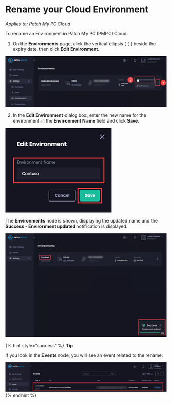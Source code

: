 # Rename your Cloud Environment

_Applies to: Patch My PC Cloud_

To rename an Environment in Patch My PC (PMPC) Cloud:

1. On the **Environments** page, click the vertical ellipsis (**⋮**) beside the expiry date, then click **Edit Environment**.

![Clicking the vertical ellipsis beside the expiry date and clicking Edit Environment](<../../../.gitbook/assets/image-(2576) (1).png>)

2. In the **Edit Environment** dialog box, enter the new name for the environment in the **Environment Name** field and click **Save**.

![Entering the new name for the environment in the Environment Name field and clicking Save](<../../../.gitbook/assets/image-(1569) (1).png>)

The **Environments** node is shown, displaying the updated name and the **Success - Environment updated** notification is displayed.

!["Success - Environment updated" notification](<../../../.gitbook/assets/image-(2577) (1).png>)

{% hint style="success" %}
**Tip**

If you look in the **Events** node, you will see an event related to the rename:

<img src="../../../.gitbook/assets/image-(1574).png" alt="" data-size="original">
{% endhint %}
